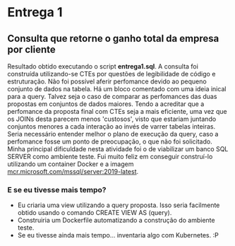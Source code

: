 # Entrega 1
## Consulta que retorne o ganho total da empresa por cliente
Resultado obtido executando o script __entrega1.sql__. A consulta foi construída utilizando-se CTEs por questões de legibilidade de código e estruturação. Não foi possível aferir perfomance devido ao pequeno conjunto de dados na tabela. Há um bloco comentado com uma ideia inical para a query. Talvez seja o caso de comparar as perfomances das duas propostas em conjuntos de dados maiores. Tendo a acreditar que a perfomance da proposta final com CTEs seja a mais eficiente, uma vez que os JOINs desta parecem menos 'custosos', visto que estariam juntando conjuntos menores a cada interação ao invés de varrer tabelas inteiras. Seria necessário entender melhor o plano de execução da query, caso a perfomance fosse um ponto de preocupação, o que não foi solicitado.
Minha principal dificuldade nesta atividade foi o de viabilizar um banco SQL SERVER como ambiente teste. Fui muito feliz em conseguir construí-lo utilizando um container Docker e a imagem [mcr.microsoft.com/mssql/server:2019-latest](https://hub.docker.com/_/microsoft-mssql-server "Docker Hub: Microsoft SQL Server").

### E se eu tivesse mais tempo?
* Eu criaria uma view utilizando a query proposta. Isso seria facilmente obtido usando o comando CREATE VIEW AS (query).
* Construiria um Dockerfile automatizando a construção do ambiente teste.
* Se eu tivesse ainda mais tempo... inventaria algo com Kubernetes. :P
